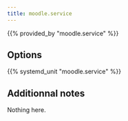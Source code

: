 ```yaml
---
title: moodle.service
---
```


{{% provided_by "moodle.service" %}}

## Options

{{% systemd_unit "moodle.service" %}}

## Additionnal notes

Nothing here.